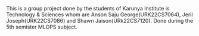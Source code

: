 This is a group project done by the students of Karunya Institute is Technology & Sciences whom are Anson Saju George(URK22CS7064), Jeril Joseph(URK22CS7086) and Shawn Jaison(URk22CS7120).
Done during the 5th semister MLOPS subject.
